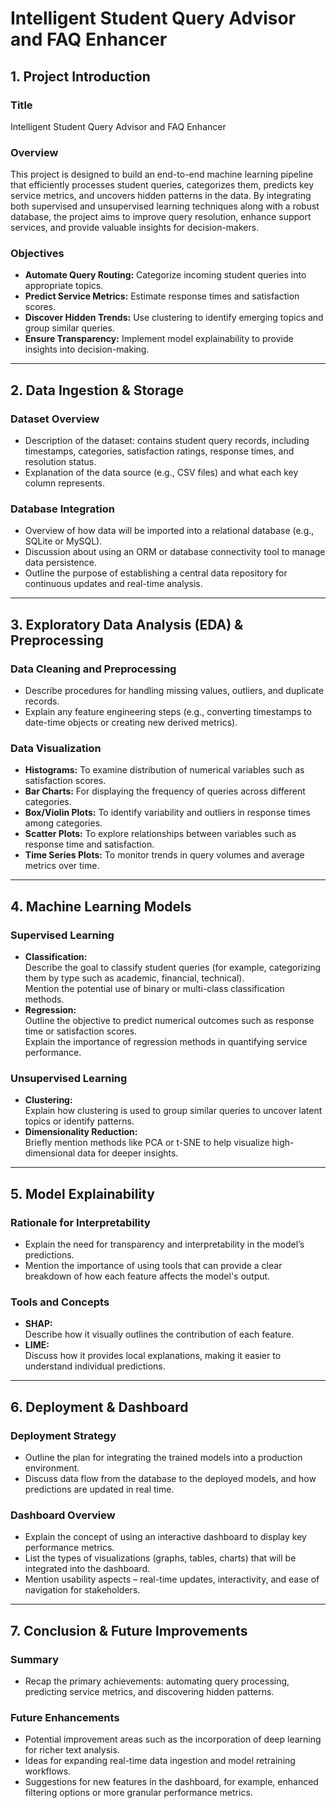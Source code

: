 # Intelligent Student Query Advisor and FAQ Enhancer

## 1. Project Introduction

### Title

Intelligent Student Query Advisor and FAQ Enhancer

### Overview

This project is designed to build an end-to-end machine learning pipeline that efficiently processes student queries, categorizes them, predicts key service metrics, and uncovers hidden patterns in the data. By integrating both supervised and unsupervised learning techniques along with a robust database, the project aims to improve query resolution, enhance support services, and provide valuable insights for decision-makers.

### Objectives

- **Automate Query Routing:** Categorize incoming student queries into appropriate topics.
- **Predict Service Metrics:** Estimate response times and satisfaction scores.
- **Discover Hidden Trends:** Use clustering to identify emerging topics and group similar queries.
- **Ensure Transparency:** Implement model explainability to provide insights into decision-making.

---

## 2. Data Ingestion & Storage

### Dataset Overview

- Description of the dataset: contains student query records, including timestamps, categories, satisfaction ratings, response times, and resolution status.
- Explanation of the data source (e.g., CSV files) and what each key column represents.

### Database Integration

- Overview of how data will be imported into a relational database (e.g., SQLite or MySQL).
- Discussion about using an ORM or database connectivity tool to manage data persistence.
- Outline the purpose of establishing a central data repository for continuous updates and real-time analysis.

---

## 3. Exploratory Data Analysis (EDA) & Preprocessing

### Data Cleaning and Preprocessing

- Describe procedures for handling missing values, outliers, and duplicate records.
- Explain any feature engineering steps (e.g., converting timestamps to date-time objects or creating new derived metrics).

### Data Visualization

- **Histograms:** To examine distribution of numerical variables such as satisfaction scores.
- **Bar Charts:** For displaying the frequency of queries across different categories.
- **Box/Violin Plots:** To identify variability and outliers in response times among categories.
- **Scatter Plots:** To explore relationships between variables such as response time and satisfaction.
- **Time Series Plots:** To monitor trends in query volumes and average metrics over time.

---

## 4. Machine Learning Models

### Supervised Learning

- **Classification:**  
  Describe the goal to classify student queries (for example, categorizing them by type such as academic, financial, technical).  
  Mention the potential use of binary or multi-class classification methods.
- **Regression:**  
  Outline the objective to predict numerical outcomes such as response time or satisfaction scores.  
  Explain the importance of regression methods in quantifying service performance.

### Unsupervised Learning

- **Clustering:**  
  Explain how clustering is used to group similar queries to uncover latent topics or identify patterns.
- **Dimensionality Reduction:**  
  Briefly mention methods like PCA or t-SNE to help visualize high-dimensional data for deeper insights.

---

## 5. Model Explainability

### Rationale for Interpretability

- Explain the need for transparency and interpretability in the model’s predictions.
- Mention the importance of using tools that can provide a clear breakdown of how each feature affects the model's output.

### Tools and Concepts

- **SHAP:**  
  Describe how it visually outlines the contribution of each feature.
- **LIME:**  
  Discuss how it provides local explanations, making it easier to understand individual predictions.

---

## 6. Deployment & Dashboard

### Deployment Strategy

- Outline the plan for integrating the trained models into a production environment.
- Discuss data flow from the database to the deployed models, and how predictions are updated in real time.

### Dashboard Overview

- Explain the concept of using an interactive dashboard to display key performance metrics.
- List the types of visualizations (graphs, tables, charts) that will be integrated into the dashboard.
- Mention usability aspects – real-time updates, interactivity, and ease of navigation for stakeholders.

---

## 7. Conclusion & Future Improvements

### Summary

- Recap the primary achievements: automating query processing, predicting service metrics, and discovering hidden patterns.

### Future Enhancements

- Potential improvement areas such as the incorporation of deep learning for richer text analysis.
- Ideas for expanding real-time data ingestion and model retraining workflows.
- Suggestions for new features in the dashboard, for example, enhanced filtering options or more granular performance metrics.
